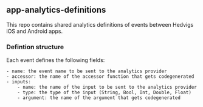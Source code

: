 ## app-analytics-definitions

This repo contains shared analytics definitions of events between Hedvigs iOS and Android apps.

### Defintion structure

Each event defines the following fields:

	- name: the event name to be sent to the analytics provider
	- accessor: the name of the accessor function that gets codegenerated
	- inputs:
		- name: the name of the input to be sent to the analytics provider
		- type: the type of the input (String, Bool, Int, Double, Float)
		- argument: the name of the argument that gets codegenerated
